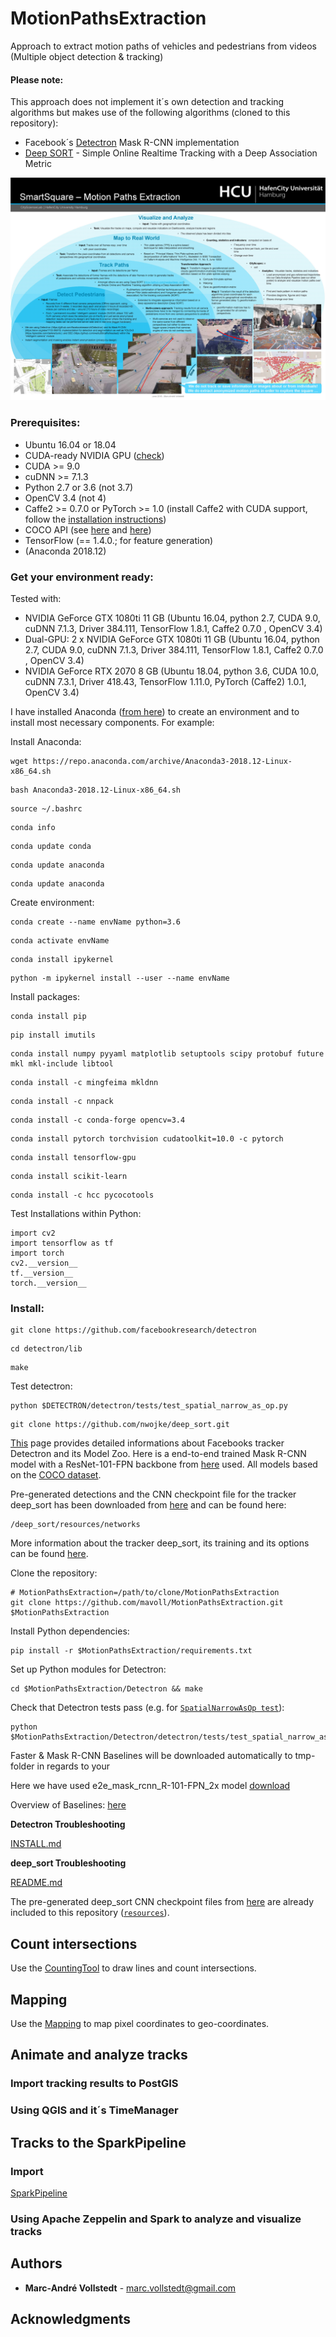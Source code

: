 # MotionPathsExtraction
Approach to extract motion paths of vehicles and pedestrians from videos (Multiple object detection &amp; tracking)

#### Please note:
This approach does not implement it´s own detection and tracking algorithms but makes use of the following algorithms (cloned to this repository):  
* Facebook´s [Detectron](https://github.com/facebookresearch/Detectron) Mask R-CNN implementation 
* [Deep SORT](https://github.com/nwojke/deep_sort) - Simple Online Realtime Tracking with a Deep Association Metric

![Poster](/poster/poster_A0_tracks.jpg)

### Prerequisites: ###

- Ubuntu 16.04 or 18.04
- CUDA-ready NVIDIA GPU ([check](https://www.geforce.com/hardware/technology/cuda/supported-gpus))
- CUDA >= 9.0
- cuDNN >= 7.1.3
- Python 2.7 or 3.6 (not 3.7)
- OpenCV 3.4 (not 4)
- Caffe2 >= 0.7.0 or PyTorch >= 1.0 (install Caffe2 with CUDA support, follow the [installation instructions](https://caffe2.ai/docs/getting-started.html))
- COCO API (see [here](https://github.com/mavoll/MotionPathsExtraction/blob/master/Detectron/INSTALL.md#coco) and [here](https://github.com/cocodataset/cocoapi))
- TensorFlow (== 1.4.0.; for feature generation)
- (Anaconda 2018.12)

### Get your environment ready: ###
 
Tested with:
- NVIDIA GeForce GTX 1080ti 11 GB (Ubuntu 16.04, python 2.7, CUDA 9.0, cuDNN 7.1.3, Driver 384.111, TensorFlow 1.8.1, Caffe2 0.7.0 , OpenCV 3.4)
- Dual-GPU: 2 x NVIDIA GeForce GTX 1080ti 11 GB (Ubuntu 16.04, python 2.7, CUDA 9.0, cuDNN 7.1.3, Driver 384.111, TensorFlow 1.8.1, Caffe2 0.7.0 , OpenCV 3.4)
- NVIDIA GeForce RTX 2070 8 GB (Ubuntu 18.04, python 3.6, CUDA 10.0, cuDNN 7.3.1, Driver 418.43, TensorFlow 1.11.0, PyTorch (Caffe2) 1.0.1, OpenCV 3.4)

I have installed Anaconda ([from here](https://www.anaconda.com/distribution/#linux)) to create an environment and to install most necessary components. For example:

Install Anaconda:

```
wget https://repo.anaconda.com/archive/Anaconda3-2018.12-Linux-x86_64.sh 
```
```
bash Anaconda3-2018.12-Linux-x86_64.sh
```
```
source ~/.bashrc
```
```
conda info
```
```
conda update conda
```
```
conda update anaconda
```
```
conda update anaconda 
```

Create environment:

```
conda create --name envName python=3.6 
```
```
conda activate envName 
```
```
conda install ipykernel 
```
```
python -m ipykernel install --user --name envName 
```

Install packages:

```
conda install pip  
```
```
pip install imutils 
```
```
conda install numpy pyyaml matplotlib setuptools scipy protobuf future mkl mkl-include libtool
```
```
conda install -c mingfeima mkldnn
```
```
conda install -c nnpack
```
```
conda install -c conda-forge opencv=3.4
```
```
conda install pytorch torchvision cudatoolkit=10.0 -c pytorch
```
```
conda install tensorflow-gpu
```
```
conda install scikit-learn
```
```
conda install -c hcc pycocotools
```

Test Installations within Python:
```
import cv2
import tensorflow as tf
import torch
cv2.__version__
tf.__version__
torch.__version__
```
### Install: ###

```
git clone https://github.com/facebookresearch/detectron
```
```
cd detectron/lib
```
```
make
```
Test detectron:
```
python $DETECTRON/detectron/tests/test_spatial_narrow_as_op.py
```
```
git clone https://github.com/nwojke/deep_sort.git
```

[This](https://github.com/facebookresearch/Detectron) page provides detailed informations about Facebooks tracker Detectron and its Model Zoo.
Here is a end-to-end trained Mask R-CNN model with a ResNet-101-FPN backbone from [here](https://dl.fbaipublicfiles.com/detectron/35861858/12_2017_baselines/e2e_mask_rcnn_R-101-FPN_2x.yaml.02_32_51.SgT4y1cO/output/train/coco_2014_train%3Acoco_2014_valminusminival/generalized_rcnn/model_final.pkl) used.
All models based on the [COCO dataset](http://cocodataset.org/#home).

Pre-generated detections and the CNN checkpoint file for the tracker deep_sort has been downloaded from [here](https://drive.google.com/drive/folders/18fKzfqnqhqW3s9zwsCbnVJ5XF2JFeqMp) and can be found here:
```
/deep_sort/resources/networks
```
More information about the tracker deep_sort, its training and its options can be found [here](https://github.com/nwojke/deep_sort).




Clone the repository:

```
# MotionPathsExtraction=/path/to/clone/MotionPathsExtraction
git clone https://github.com/mavoll/MotionPathsExtraction.git $MotionPathsExtraction
```

Install Python dependencies:

```
pip install -r $MotionPathsExtraction/requirements.txt
```

Set up Python modules for Detectron:

```
cd $MotionPathsExtraction/Detectron && make
```

Check that Detectron tests pass (e.g. for [`SpatialNarrowAsOp test`](detectron/tests/test_spatial_narrow_as_op.py)):

```
python $MotionPathsExtraction/Detectron/detectron/tests/test_spatial_narrow_as_op.py
```

Faster & Mask R-CNN Baselines will be downloaded automatically to tmp-folder in regards to your 

Here we have used e2e_mask_rcnn_R-101-FPN_2x model [download](https://dl.fbaipublicfiles.com/detectron/35861858/12_2017_baselines/e2e_mask_rcnn_R-101-FPN_2x.yaml.02_32_51.SgT4y1cO/output/train/coco_2014_train%3Acoco_2014_valminusminival/generalized_rcnn/model_final.pkl)

Overview of Baselines: [here](https://github.com/facebookresearch/Detectron/blob/master/MODEL_ZOO.md)

**Detectron Troubleshooting**

[INSTALL.md](https://github.com/mavoll/MotionPathsExtraction/edit/master/Detectron/INSTALL.md)

**deep_sort Troubleshooting** 

[README.md](https://github.com/mavoll/MotionPathsExtraction/blob/master/deep_sort/README.md)

The pre-generated deep_sort CNN checkpoint files from [here](https://drive.google.com/open?id=18fKzfqnqhqW3s9zwsCbnVJ5XF2JFeqMp) are already included to this repository ([`resources`](https://github.com/mavoll/MotionPathsExtraction/edit/master/deep_sort/resources/networks/)).

## Count intersections

Use the [CountingTool](https://github.com/mavoll/TrafficCountingTool) to draw lines and count intersections. 

## Mapping

Use the [Mapping](?) to map pixel coordinates to geo-coordinates. 

## Animate and analyze tracks

### Import tracking results to PostGIS

### Using QGIS and it´s TimeManager

## Tracks to the SparkPipeline

### Import
[SparkPipeline](https://github.com/mavoll/SparkPipeline)

### Using Apache Zeppelin and Spark to analyze and visualize tracks

## Authors

* **Marc-André Vollstedt** - marc.vollstedt@gmail.com

## Acknowledgments
